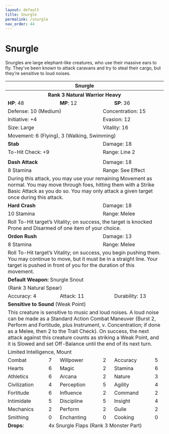 ```yaml
---
layout: default
title: Snurgle
permalink: /snurgle
nav_order: 44
---
```


# Snurgle

Snurgles are large elephant-like creatures, who use their massive ears to fly. They’ve been known to attack caravans and try to steal their cargo, but they’re sensitive to loud noises.

<table class="creature-table">
  <thead>
    <tr>
      <th colspan="6" class="fs-6 text-grey-lt-000 creature-title-bg">Snurgle</th>
    </tr>
    <tr>
      <th colspan="6" class="fs-5 text-grey-lt-000 creature-title-bg">Rank 3 Natural Warrior Heavy</th>
    </tr>
    <tr>
      <td class="text-grey-dk-300 creature-content-bg-dark" colspan="2">
        <strong>HP</strong>: 48
      </td>
      <td class="text-grey-dk-300 creature-content-bg-dark" colspan="2">
        <strong>MP</strong>: 12
      </td>
      <td class="text-grey-dk-300 creature-content-bg-dark" colspan="2">
        <strong>SP</strong>: 36
      </td>
    </tr>
    <tr>
      <td class="text-grey-dk-300 creature-content-bg-light" colspan="3">Defense: 10 (Medium)</td>
      <td class="text-grey-dk-300 creature-content-bg-light" colspan="3">Concentration: 15</td>
    </tr>
    <tr>
      <td class="text-grey-dk-300 creature-content-bg-light" colspan="3">Initiative: +4</td>
      <td class="text-grey-dk-300 creature-content-bg-light" colspan="3">Evasion: 12</td>
    </tr>
    <tr>
      <td class="text-grey-dk-300 creature-content-bg-light" colspan="3">Size: Large</td>
      <td class="text-grey-dk-300 creature-content-bg-light" colspan="3">Vitality: 16</td>
    </tr>
    <tr>
      <td class="text-grey-dk-300 creature-content-bg-light" colspan="6">Movement: 6 (Flying), 3 (Walking, Swimming)</td>
    </tr>
    <tr>
      <td class="text-grey-dk-300 creature-content-bg-dark" colspan="3">
        <strong>Stab</strong>
      </td>
      <td class="text-grey-dk-300 creature-content-bg-dark" colspan="3">Damage: 18</td>
    </tr>
    <tr>
      <td class="text-grey-dk-300 creature-content-bg-dark" colspan="3">To-Hit Check: +9</td>
      <td class="text-grey-dk-300 creature-content-bg-dark" colspan="3">Range: Line 2</td>
    </tr>
    <tr>
      <td class="text-grey-dk-300 creature-content-bg-dark fs-2" colspan="6"></td>
    </tr>
    <tr>
      <td class="text-grey-dk-300 creature-content-bg-light" colspan="3">
        <strong>Dash Attack</strong>
      </td>
      <td class="text-grey-dk-300 creature-content-bg-light" colspan="3">Damage: 18</td>
    </tr>
    <tr class="text-grey-dk-300 creature-content-bg-light">
      <td class="text-grey-dk-300 creature-content-bg-light" colspan="3">8 Stamina</td>
      <td class="text-grey-dk-300 creature-content-bg-light" colspan="3">Range: See Effect</td>
    </tr>
    <tr>
      <td class="text-grey-dk-300 creature-content-bg-light fs-2" colspan="6">During this attack, you may use your remaining Movement as normal. You may move through foes, hitting them with a Strike Basic Attack as you do so. You may only attack a given target once during this attack.</td>
    </tr>
    <tr>
      <td class="text-grey-dk-300 creature-content-bg-light" colspan="3">
        <strong>Hard Crash</strong>
      </td>
      <td class="text-grey-dk-300 creature-content-bg-light" colspan="3">Damage: 18</td>
    </tr>
    <tr class="text-grey-dk-300 creature-content-bg-light">
      <td class="text-grey-dk-300 creature-content-bg-light" colspan="3">10 Stamina</td>
      <td class="text-grey-dk-300 creature-content-bg-light" colspan="3">Range: Melee</td>
    </tr>
    <tr>
      <td class="text-grey-dk-300 creature-content-bg-light fs-2" colspan="6">Roll To-Hit target’s Vitality; on success, the target is knocked Prone and Disarmed of one item of your choice.</td>
    </tr>
    <tr>
      <td class="text-grey-dk-300 creature-content-bg-light" colspan="3">
        <strong>Ordon Rush</strong>
      </td>
      <td class="text-grey-dk-300 creature-content-bg-light" colspan="3">Damage: 13</td>
    </tr>
    <tr class="text-grey-dk-300 creature-content-bg-light">
      <td class="text-grey-dk-300 creature-content-bg-light" colspan="3">8 Stamina</td>
      <td class="text-grey-dk-300 creature-content-bg-light" colspan="3">Range: Melee</td>
    </tr>
    <tr>
      <td class="text-grey-dk-300 creature-content-bg-light fs-2" colspan="6">Roll To-Hit target’s Vitality; on success, you begin pushing them. You may continue to move, but it must be in a straight line. Your target is pushed in front of you for the duration of this movement.</td>
    </tr>
    <tr>
      <td class="text-grey-dk-300 creature-content-bg-dark" colspan="6">
        <strong>Default Weapon: </strong>Snurgle Snout
      </td>
    </tr>
    <tr>
      <td class="text-grey-dk-300 creature-content-bg-dark" colspan="6">(Rank 3 Natural Spear)</td>
    </tr>
    <tr>
      <td class="text-grey-dk-300 creature-content-bg-dark" colspan="2">Accuracy: 4</td>
      <td class="text-grey-dk-300 creature-content-bg-dark" colspan="2">Attack: 11</td>
      <td class="text-grey-dk-300 creature-content-bg-dark" colspan="2">Durability: 13</td>
    </tr>
    <tr>
      <td class="text-grey-dk-300 creature-content-bg-light" colspan="6">
        <strong>Sensitive to Sound</strong> (Weak Point)
      </td>
    </tr>
    <tr>
      <td class="text-grey-dk-300 creature-content-bg-light fs-2" colspan="6">This creature is sensitive to music and loud noises. A loud noise can be made as a Standard Action Combat Maneuver (Burst 2, Perform and Fortitude, plus Instrument, v. Concentration; if done as a Melee, then 2 to the Trait Check). On success, the next attack against this creature counts as striking a Weak Point, and it is Slowed and set Off-Balance until the end of its next turn.</td>
    </tr>
    <tr>
      <td class="text-grey-dk-300 creature-content-bg-dark fs-4" colspan="6">Limited Intelligence, Mount</td>
    </tr>
    <tr>
      <td class="text-grey-dk-300 creature-content-bg-dark fs-2">Combat</td>
      <td class="text-grey-dk-300 creature-content-bg-dark fs-2">7</td>
      <td class="text-grey-dk-300 creature-content-bg-dark fs-2">Willpower</td>
      <td class="text-grey-dk-300 creature-content-bg-dark fs-2">2</td>
      <td class="text-grey-dk-300 creature-content-bg-dark fs-2">Accuracy</td>
      <td class="text-grey-dk-300 creature-content-bg-dark fs-2">5</td>
    </tr>
    <tr class="text-grey-dk-300 creature-content-bg-dark fs-2">
      <td class="text-grey-dk-300 creature-content-bg-dark fs-2">Hearts</td>
      <td class="text-grey-dk-300 creature-content-bg-dark fs-2">6</td>
      <td class="text-grey-dk-300 creature-content-bg-dark fs-2">Magic</td>
      <td class="text-grey-dk-300 creature-content-bg-dark fs-2">2</td>
      <td class="text-grey-dk-300 creature-content-bg-dark fs-2">Stamina</td>
      <td class="text-grey-dk-300 creature-content-bg-dark fs-2">6</td>
    </tr>
    <tr class="text-grey-dk-300 creature-content-bg-dark fs-2">
      <td class="text-grey-dk-300 creature-content-bg-dark fs-2">Athletics</td>
      <td class="text-grey-dk-300 creature-content-bg-dark fs-2">6</td>
      <td class="text-grey-dk-300 creature-content-bg-dark fs-2">Arcana</td>
      <td class="text-grey-dk-300 creature-content-bg-dark fs-2">2</td>
      <td class="text-grey-dk-300 creature-content-bg-dark fs-2">Nature</td>
      <td class="text-grey-dk-300 creature-content-bg-dark fs-2">3</td>
    </tr>
    <tr class="text-grey-dk-300 creature-content-bg-dark fs-2">
      <td class="text-grey-dk-300 creature-content-bg-dark fs-2">Civilization</td>
      <td class="text-grey-dk-300 creature-content-bg-dark fs-2">4</td>
      <td class="text-grey-dk-300 creature-content-bg-dark fs-2">Perception</td>
      <td class="text-grey-dk-300 creature-content-bg-dark fs-2">5</td>
      <td class="text-grey-dk-300 creature-content-bg-dark fs-2">Agility</td>
      <td class="text-grey-dk-300 creature-content-bg-dark fs-2">4</td>
    </tr>
    <tr class="text-grey-dk-300 creature-content-bg-dark fs-2">
      <td class="text-grey-dk-300 creature-content-bg-dark fs-2">Fortitude</td>
      <td class="text-grey-dk-300 creature-content-bg-dark fs-2">6</td>
      <td class="text-grey-dk-300 creature-content-bg-dark fs-2">Influence</td>
      <td class="text-grey-dk-300 creature-content-bg-dark fs-2">2</td>
      <td class="text-grey-dk-300 creature-content-bg-dark fs-2">Command</td>
      <td class="text-grey-dk-300 creature-content-bg-dark fs-2">2</td>
    </tr>
    <tr class="text-grey-dk-300 creature-content-bg-dark fs-2">
      <td class="text-grey-dk-300 creature-content-bg-dark fs-2">Intimidate</td>
      <td class="text-grey-dk-300 creature-content-bg-dark fs-2">5</td>
      <td class="text-grey-dk-300 creature-content-bg-dark fs-2">Discipline</td>
      <td class="text-grey-dk-300 creature-content-bg-dark fs-2">5</td>
      <td class="text-grey-dk-300 creature-content-bg-dark fs-2">Insight</td>
      <td class="text-grey-dk-300 creature-content-bg-dark fs-2">4</td>
    </tr>
    <tr class="text-grey-dk-300 creature-content-bg-dark fs-2">
      <td class="text-grey-dk-300 creature-content-bg-dark fs-2">Mechanics</td>
      <td class="text-grey-dk-300 creature-content-bg-dark fs-2">2</td>
      <td class="text-grey-dk-300 creature-content-bg-dark fs-2">Perform</td>
      <td class="text-grey-dk-300 creature-content-bg-dark fs-2">2</td>
      <td class="text-grey-dk-300 creature-content-bg-dark fs-2">Guile</td>
      <td class="text-grey-dk-300 creature-content-bg-dark fs-2">2</td>
    </tr>
    <tr class="text-grey-dk-300 creature-content-bg-dark fs-2">
      <td class="text-grey-dk-300 creature-content-bg-dark fs-2">Smithing</td>
      <td class="text-grey-dk-300 creature-content-bg-dark fs-2">0</td>
      <td class="text-grey-dk-300 creature-content-bg-dark fs-2">Enchanting</td>
      <td class="text-grey-dk-300 creature-content-bg-dark fs-2">0</td>
      <td class="text-grey-dk-300 creature-content-bg-dark fs-2">Cooking</td>
      <td class="text-grey-dk-300 creature-content-bg-dark fs-2">0</td>
    </tr>
    <tr>
      <td class="text-grey-dk-300 creature-content-bg-light" rowspan="1">
        <strong>Drops:</strong>
      </td>
      <td class="text-grey-dk-300 creature-content-bg-light" colspan="5">4x Snurgle Flaps (Rank 3 Monster Part)</td>
    </tr>
  </thead>
</table>
